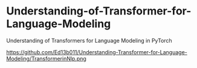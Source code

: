 # Understanding-of-Transformer-for-Language-Modeling
Understanding of Transformers for Language Modeling in PyTorch

https://github.com/Ed13b011/Understanding-Transformer-for-Language-Modeling/TransformerinNlp.png 

